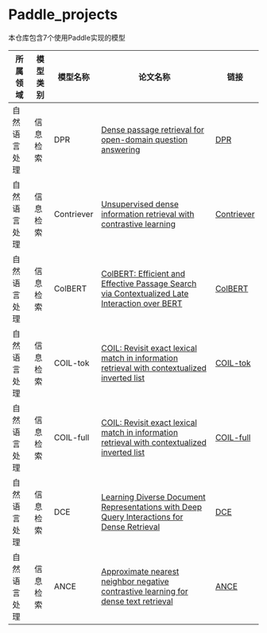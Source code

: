 # Paddle_projects

本仓库包含7个使用Paddle实现的模型

| 所属领域       | 模型类别   | 模型名称   | 论文名称                                                                 | 链接                  |
| ------------- | -------- | -------- | -------------------------------------------------------------------- | -------------------- |
| 自然语言处理    | 信息检索   | DPR      | [Dense passage retrieval for open-domain question answering](https://paperswithcode.com/paper/dense-passage-retrieval-for-open-domain) | [DPR](./DPR/)        |
| 自然语言处理    | 信息检索   | Contriever | [Unsupervised dense information retrieval with contrastive learning](https://paperswithcode.com/paper/towards-unsupervised-dense-information) | [Contriever](./Contriever/) |
| 自然语言处理    | 信息检索   | ColBERT | [ColBERT: Efficient and Effective Passage Search via Contextualized Late Interaction over BERT](https://paperswithcode.com/paper/colbert-efficient-and-effective-passage) | [ColBERT](./ColBERT/) |
| 自然语言处理    | 信息检索   | COIL-tok | [COIL: Revisit exact lexical match in information retrieval with contextualized inverted list](https://paperswithcode.com/paper/coil-revisit-exact-lexical-match-in) | [COIL-tok](./COIL-tok/) |
| 自然语言处理    | 信息检索   | COIL-full | [COIL: Revisit exact lexical match in information retrieval with contextualized inverted list](https://paperswithcode.com/paper/coil-revisit-exact-lexical-match-in) | [COIL-full](./COIL-full/) |
| 自然语言处理    | 信息检索   | DCE       | [Learning Diverse Document Representations with Deep Query Interactions for Dense Retrieval](https://paperswithcode.com/paper/learning-diverse-document-representations) | [DCE](./DCE/) |
| 自然语言处理    | 信息检索   | ANCE      | [Approximate nearest neighbor negative contrastive learning for dense text retrieval](https://paperswithcode.com/paper/approximate-nearest-neighbor-negative) | [ANCE](./ANCE/) |